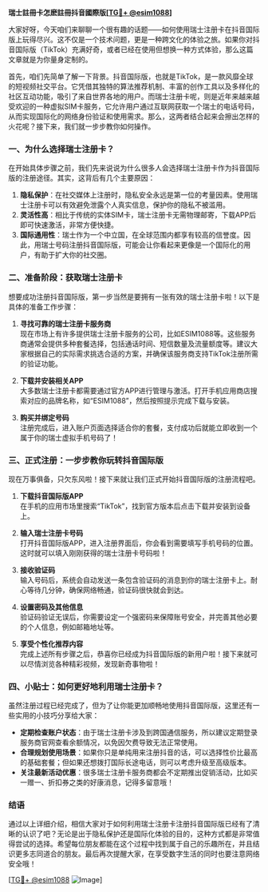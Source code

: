 **瑞士註冊卡怎麽註冊抖音國際版[[TG💪+ @esim1088](https://t.me/s/esim1088)]**

大家好呀，今天咱们来聊聊一个很有趣的话题——如何使用瑞士注册卡在抖音国际版上玩得尽兴。这不仅是一个技术问题，更是一种跨文化的体验之旅。如果你对抖音国际版（TikTok）充满好奇，或者已经在使用但想换一种方式体验，那么这篇文章就是为你量身定制的。

首先，咱们先简单了解一下背景。抖音国际版，也就是TikTok，是一款风靡全球的短视频社交平台。它凭借其独特的算法推荐机制、丰富的创作工具以及多样化的社区互动功能，吸引了来自世界各地的用户。而瑞士注册卡呢，则是近年来越来越受欢迎的一种虚拟SIM卡服务，它允许用户通过互联网获取一个瑞士的电话号码，从而实现国际化的网络身份验证和使用需求。那么，这两者结合起来会擦出怎样的火花呢？接下来，我们就一步步教你如何操作。

### 一、为什么选择瑞士注册卡？

在开始具体步骤之前，我们先来说说为什么很多人会选择瑞士注册卡作为抖音国际版的注册途径。其实，这背后有几个主要原因：

1. **隐私保护**：在社交媒体上注册时，隐私安全永远是第一位的考量因素。使用瑞士注册卡可以有效避免泄露个人真实信息，保护你的隐私不被滥用。
2. **灵活性高**：相比于传统的实体SIM卡，瑞士注册卡无需物理邮寄，下载APP后即可快速激活，非常方便快捷。
3. **国际通用性**：瑞士作为一个中立国，在全球范围内都享有较高的信誉度。因此，用瑞士号码注册抖音国际版，可能会让你看起来更像是一个国际化的用户，有助于扩大你的社交圈。

### 二、准备阶段：获取瑞士注册卡

想要成功注册抖音国际版，第一步当然是要拥有一张有效的瑞士注册卡啦！以下是具体的准备工作步骤：

1. **寻找可靠的瑞士注册卡服务商**  
   现在市场上有许多提供瑞士注册卡服务的公司，比如ESIM1088等。这些服务商通常会提供多种套餐选择，包括通话时间、短信数量及流量额度等。建议大家根据自己的实际需求挑选合适的方案，并确保该服务商支持TikTok注册所需的验证功能。

2. **下载并安装相关APP**  
   大多数瑞士注册卡都需要通过官方APP进行管理与激活。打开手机应用商店搜索对应的品牌名称，如“ESIM1088”，然后按照提示完成下载与安装。

3. **购买并绑定号码**  
   注册完成后，进入账户页面选择适合你的套餐，支付成功后就能立即收到一个属于你的瑞士虚拟手机号码了！

### 三、正式注册：一步步教你玩转抖音国际版

现在万事俱备，只欠东风啦！接下来就让我们正式开始抖音国际版的注册流程吧。

1. **下载抖音国际版APP**  
   在手机的应用市场里搜索“TikTok”，找到官方版本后点击下载并安装到设备上。

2. **输入瑞士注册卡号码**  
   打开抖音国际版APP，进入注册界面后，你会看到需要填写手机号码的位置。这时就可以填入刚刚获得的瑞士注册卡号码啦！

3. **接收验证码**  
   输入号码后，系统会自动发送一条包含验证码的消息到你的瑞士注册卡上。耐心等待几分钟，确保网络畅通，验证码很快就会到达。

4. **设置密码及其他信息**  
   验证码验证无误后，你需要设定一个强密码来保障账号安全，并完善其他必要的个人信息，例如邮箱地址等。

5. **享受个性化推荐内容**  
   完成上述所有步骤之后，恭喜你已经成为抖音国际版的新用户啦！接下来就可以尽情浏览各种精彩视频，发现新奇事物啦！

### 四、小贴士：如何更好地利用瑞士注册卡？

虽然注册过程已经完成了，但为了让你能更加顺畅地使用抖音国际版，这里还有一些实用的小技巧分享给大家：

- **定期检查账户状态**：由于瑞士注册卡涉及到跨国通信服务，所以建议定期登录服务商官网查看余额情况，以免因欠费导致无法正常使用。
- **合理规划使用场景**：如果你只是单纯用来注册抖音的话，可以选择性价比最高的基础套餐；但如果还想拨打国际长途电话，则可以考虑升级至高级版本。
- **关注最新活动优惠**：很多瑞士注册卡服务商都会不定期推出促销活动，比如买一赠一、折扣券之类的好康消息，记得多留意哦！

### 结语

通过以上详细介绍，相信大家对于如何利用瑞士注册卡注册抖音国际版已经有了清晰的认识了吧？无论是出于隐私保护还是国际化体验的目的，这种方式都是非常值得尝试的选择。希望每位朋友都能在这个过程中找到属于自己的乐趣所在，并且结识更多志同道合的朋友。最后再次提醒大家，在享受数字生活的同时也要注意网络安全哦！

[[TG💪+ @esim1088](https://t.me/s/esim1088) ![Image](https://i.postimg.cc/4NQfJmqS/Snipaste-2025-05-13-00-14-12.png)]